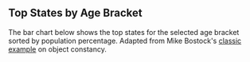 ## Top States by Age Bracket

The bar chart below shows the top states for the selected age bracket sorted by population percentage. 
Adapted from Mike Bostock's [classic example](https://bost.ocks.org/mike/constancy/) on object constancy.
